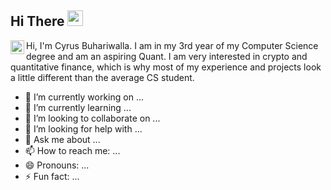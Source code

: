 ## Hi There <img src="https://media.giphy.com/media/hvRJCLFzcasrR4ia7z/giphy.gif" width="25px">

<a href="https://www.linkedin.com/in/cyrus-buhariwalla-2012461a8/">
  <img align="left" alt="Cyrus's LinkedIN" width="22px" src="https://raw.githubusercontent.com/peterthehan/peterthehan/master/assets/linkedin.svg" />
</a>

Hi, I'm Cyrus Buhariwalla. I am in my 3rd year of my Computer Science degree and am an aspiring Quant. I am very interested in crypto and quantitative finance, which is why most of my experience and projects look a little different than the average CS student. 


- 🔭 I’m currently working on ...
- 🌱 I’m currently learning ...
- 👯 I’m looking to collaborate on ...
- 🤔 I’m looking for help with ...
- 💬 Ask me about ...
- 📫 How to reach me: ...
- 😄 Pronouns: ...
- ⚡ Fun fact: ...
